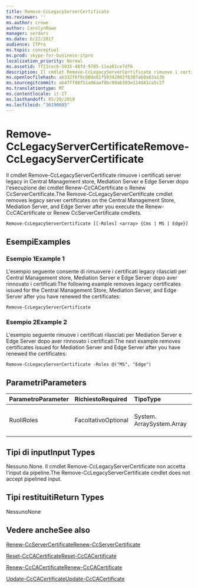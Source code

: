```yaml
---
title: Remove-CcLegacyServerCertificate
ms.reviewer: ''
ms.author: crowe
author: CarolynRowe
manager: serdars
ms.date: 6/22/2017
audience: ITPro
ms.topic: conceptual
ms.prod: skype-for-business-itpro
localization_priority: Normal
ms.assetid: ff21cecb-5035-48fd-9705-11ea81ce7df6
description: Il cmdlet Remove-CcLegacyServerCertificate rimuove i certificati server legacy in Central Management store, Mediation Server e Edge Server dopo l'esecuzione dei cmdlet Renew-CcCACertificate o Renew CcServerCertificate.
ms.openlocfilehash: ab332f6f0c88de01f59342002f6387ab8a83a13b
ms.sourcegitcommit: ab47ff88f51a96aaf8bc99a6303e114d41ca5c2f
ms.translationtype: MT
ms.contentlocale: it-IT
ms.lasthandoff: 05/20/2019
ms.locfileid: "36190685"
---
```

# <a name="remove-cclegacyservercertificate"></a><span data-ttu-id="b3ca9-103">Remove-CcLegacyServerCertificate</span><span class="sxs-lookup"><span data-stu-id="b3ca9-103">Remove-CcLegacyServerCertificate</span></span>
 
<span data-ttu-id="b3ca9-104">Il cmdlet Remove-CcLegacyServerCertificate rimuove i certificati server legacy in Central Management store, Mediation Server e Edge Server dopo l'esecuzione dei cmdlet Renew-CcCACertificate o Renew CcServerCertificate.</span><span class="sxs-lookup"><span data-stu-id="b3ca9-104">The Remove-CcLegacyServerCertificate cmdlet removes legacy server certificates on the Central Management Store, Mediation Server, and Edge Server after you execute the Renew-CcCACertificate or Renew CcServerCertificate cmdlets.</span></span>
  
```
Remove-CcLegacyServerCertificate [[-Roles] <array> {Cms | MS | Edge}] 
```

## <a name="examples"></a><span data-ttu-id="b3ca9-105">Esempi</span><span class="sxs-lookup"><span data-stu-id="b3ca9-105">Examples</span></span>
<span data-ttu-id="b3ca9-106"><a name="Examples"> </a></span><span class="sxs-lookup"><span data-stu-id="b3ca9-106"></span></span>

### <a name="example-1"></a><span data-ttu-id="b3ca9-107">Esempio 1</span><span class="sxs-lookup"><span data-stu-id="b3ca9-107">Example 1</span></span>

<span data-ttu-id="b3ca9-108">L'esempio seguente consente di rimuovere i certificati legacy rilasciati per Central Management store, Mediation Server e Edge Server dopo aver rinnovato i certificati:</span><span class="sxs-lookup"><span data-stu-id="b3ca9-108">The following example removes legacy certificates issued for the Central Management Store, Mediation Server, and Edge Server after you have renewed the certificates:</span></span>
  
```
Remove-CcLegacyServerCertificate
```

### <a name="example-2"></a><span data-ttu-id="b3ca9-109">Esempio 2</span><span class="sxs-lookup"><span data-stu-id="b3ca9-109">Example 2</span></span>

<span data-ttu-id="b3ca9-110">L'esempio seguente rimuove i certificati rilasciati per Mediation Server e Edge Server dopo aver rinnovato i certificati:</span><span class="sxs-lookup"><span data-stu-id="b3ca9-110">The next example removes certificates issued for Mediation Server and Edge Server after you have renewed the certificates:</span></span> 
  
```
Remove-CcLegacyServerCertificate -Roles @("MS", "Edge") 
```

## <a name="parameters"></a><span data-ttu-id="b3ca9-111">Parametri</span><span class="sxs-lookup"><span data-stu-id="b3ca9-111">Parameters</span></span>
<span data-ttu-id="b3ca9-112"><a name="Examples"> </a></span><span class="sxs-lookup"><span data-stu-id="b3ca9-112"></span></span>

|<span data-ttu-id="b3ca9-113">**Parametro**</span><span class="sxs-lookup"><span data-stu-id="b3ca9-113">**Parameter**</span></span>|<span data-ttu-id="b3ca9-114">**Richiesto**</span><span class="sxs-lookup"><span data-stu-id="b3ca9-114">**Required**</span></span>|<span data-ttu-id="b3ca9-115">**Tipo**</span><span class="sxs-lookup"><span data-stu-id="b3ca9-115">**Type**</span></span>|<span data-ttu-id="b3ca9-116">**Descrizione**</span><span class="sxs-lookup"><span data-stu-id="b3ca9-116">**Description**</span></span>|
|:-----|:-----|:-----|:-----|
| <span data-ttu-id="b3ca9-117">Ruoli</span><span class="sxs-lookup"><span data-stu-id="b3ca9-117">Roles</span></span> <br/> |<span data-ttu-id="b3ca9-118">Facoltativo</span><span class="sxs-lookup"><span data-stu-id="b3ca9-118">Optional</span></span>  <br/> |<span data-ttu-id="b3ca9-119">System. Array</span><span class="sxs-lookup"><span data-stu-id="b3ca9-119">System.Array</span></span>  <br/> | <span data-ttu-id="b3ca9-120">Matrice di ruoli del server del connettore Cloud.</span><span class="sxs-lookup"><span data-stu-id="b3ca9-120">Array of Cloud Connector server roles.</span></span> <br/> |
   
## <a name="input-types"></a><span data-ttu-id="b3ca9-121">Tipi di input</span><span class="sxs-lookup"><span data-stu-id="b3ca9-121">Input Types</span></span>
<span data-ttu-id="b3ca9-122"><a name="InputTypes"> </a></span><span class="sxs-lookup"><span data-stu-id="b3ca9-122"></span></span>

<span data-ttu-id="b3ca9-123">Nessuno.</span><span class="sxs-lookup"><span data-stu-id="b3ca9-123">None.</span></span> <span data-ttu-id="b3ca9-124">Il cmdlet Remove-CcLegacyServerCertificate non accetta l'input da pipeline.</span><span class="sxs-lookup"><span data-stu-id="b3ca9-124">The Remove-CcLegacyServerCertificate cmdlet does not accept pipelined input.</span></span>
  
## <a name="return-types"></a><span data-ttu-id="b3ca9-125">Tipi restituiti</span><span class="sxs-lookup"><span data-stu-id="b3ca9-125">Return Types</span></span>
<span data-ttu-id="b3ca9-126"><a name="ReturnTypes"> </a></span><span class="sxs-lookup"><span data-stu-id="b3ca9-126"></span></span>

<span data-ttu-id="b3ca9-127">Nessuno</span><span class="sxs-lookup"><span data-stu-id="b3ca9-127">None</span></span>
  
## <a name="see-also"></a><span data-ttu-id="b3ca9-128">Vedere anche</span><span class="sxs-lookup"><span data-stu-id="b3ca9-128">See also</span></span>
<span data-ttu-id="b3ca9-129"><a name="ReturnTypes"> </a></span><span class="sxs-lookup"><span data-stu-id="b3ca9-129"></span></span>

[<span data-ttu-id="b3ca9-130">Renew-CcServerCertificate</span><span class="sxs-lookup"><span data-stu-id="b3ca9-130">Renew-CcServerCertificate</span></span>](renew-ccservercertificate.md)
  
[<span data-ttu-id="b3ca9-131">Reset-CcCACertificate</span><span class="sxs-lookup"><span data-stu-id="b3ca9-131">Reset-CcCACertificate</span></span>](reset-cccacertificate.md)
  
[<span data-ttu-id="b3ca9-132">Renew-CcCACertificate</span><span class="sxs-lookup"><span data-stu-id="b3ca9-132">Renew-CcCACertificate</span></span>](renew-cccacertificate.md)
  
[<span data-ttu-id="b3ca9-133">Update-CcCACertificate</span><span class="sxs-lookup"><span data-stu-id="b3ca9-133">Update-CcCACertificate</span></span>](update-cccacertificate.md)
  

